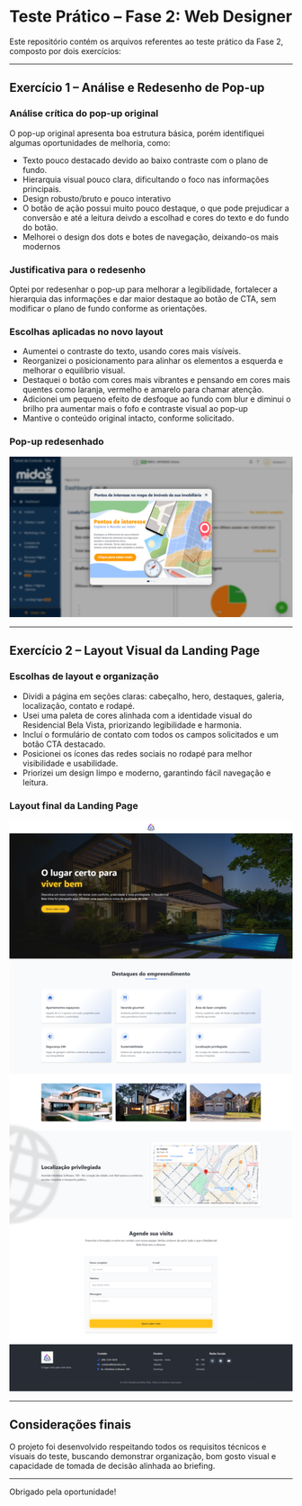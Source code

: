 # Teste Prático – Fase 2: Web Designer

Este repositório contém os arquivos referentes ao teste prático da Fase 2, composto por dois exercícios:

---

## Exercício 1 – Análise e Redesenho de Pop-up

### Análise crítica do pop-up original
O pop-up original apresenta boa estrutura básica, porém identifiquei algumas oportunidades de melhoria, como:

- Texto pouco destacado devido ao baixo contraste com o plano de fundo.
- Hierarquia visual pouco clara, dificultando o foco nas informações principais.
- Design robusto/bruto e pouco interativo
- O botão de ação possui muito pouco destaque, o que pode prejudicar a conversão e até a leitura deivdo a escolhad e cores do texto e do fundo do botão.
- Melhorei o design dos dots e botes de navegação, deixando-os mais modernos

### Justificativa para o redesenho
Optei por redesenhar o pop-up para melhorar a legibilidade, fortalecer a hierarquia das informações e dar maior destaque ao botão de CTA, sem modificar o plano de fundo conforme as orientações.

### Escolhas aplicadas no novo layout
- Aumentei o contraste do texto, usando cores mais visíveis.
- Reorganizei o posicionamento para alinhar os elementos a esquerda e melhorar o equilíbrio visual.
- Destaquei o botão com cores mais vibrantes e pensando em cores mais quentes como laranja, vermelho e amarelo para chamar atenção.
- Adicionei um pequeno efeito de desfoque ao fundo com blur e diminui o brilho pra aumentar mais o fofo e contraste visual ao pop-up
- Mantive o conteúdo original intacto, conforme solicitado.

### Pop-up redesenhado

![Pop-up redesenhado](./Imagens/popup-redesign.jpg)

---

## Exercício 2 – Layout Visual da Landing Page

### Escolhas de layout e organização
- Dividi a página em seções claras: cabeçalho, hero, destaques, galeria, localização, contato e rodapé.
- Usei uma paleta de cores alinhada com a identidade visual do Residencial Bela Vista, priorizando legibilidade e harmonia.
- Incluí o formulário de contato com todos os campos solicitados e um botão CTA destacado.
- Posicionei os ícones das redes sociais no rodapé para melhor visibilidade e usabilidade.
- Priorizei um design limpo e moderno, garantindo fácil navegação e leitura.

### Layout final da Landing Page

![Landing Page](./Imagens/landingpage-render.png)

---

## Considerações finais

O projeto foi desenvolvido respeitando todos os requisitos técnicos e visuais do teste, buscando demonstrar organização, bom gosto visual e capacidade de tomada de decisão alinhada ao briefing.

---

Obrigado pela oportunidade!

